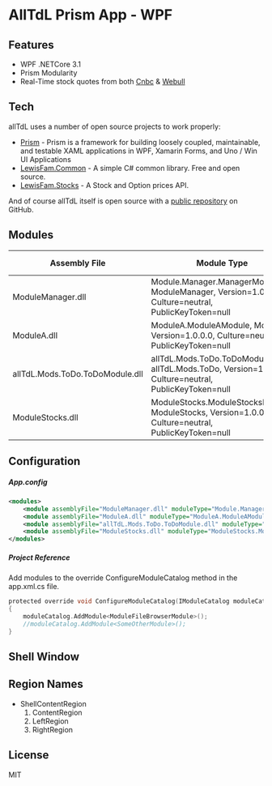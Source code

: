 # AllTdL Prism App - WPF

## Features
- WPF .NETCore 3.1
- Prism Modularity
- Real-Time stock quotes from both [Cnbc] & [Webull]
 
## Tech

allTdL uses a number of open source projects to work properly:

- [Prism] - Prism is a framework for building loosely coupled, maintainable, and testable XAML applications in WPF, Xamarin Forms, and Uno / Win UI Applications
- [LewisFam.Common] - A simple C# common library. Free and open source.
- [LewisFam.Stocks] - A Stock and Option prices API.

And of course allTdL itself is open source with a [public repository][allTdL] on GitHub.

## Modules

| Assembly File | Module Type | Startup Loaded |
| ----------- | ----------- | ----------- |
| ModuleManager.dll | Module.Manager.ManagerModule, ModuleManager, Version=1.0.0.0, Culture=neutral, PublicKeyToken=null | True
| ModuleA.dll | ModuleA.ModuleAModule, ModuleA, Version=1.0.0.0, Culture=neutral, PublicKeyToken=null | True
| allTdL.Mods.ToDo.ToDoModule.dll | allTdL.Mods.ToDo.ToDoModule, allTdL.Mods.ToDo, Version=1.0.0.0, Culture=neutral, PublicKeyToken=null | True
| ModuleStocks.dll | ModuleStocks.ModuleStocksModule, ModuleStocks, Version=1.0.0.0, Culture=neutral, PublicKeyToken=null | True

## Configuration

##### App.config
```xml
<modules>
    <module assemblyFile="ModuleManager.dll" moduleType="Module.Manager.ManagerModule, ModuleManager, Version=1.0.0.0, Culture=neutral, PublicKeyToken=null" moduleName="ModuleManager" startupLoaded="True" />
    <module assemblyFile="ModuleA.dll" moduleType="ModuleA.ModuleAModule, ModuleA, Version=1.0.0.0, Culture=neutral, PublicKeyToken=null" moduleName="ModuleAModule" startupLoaded="True" />
    <module assemblyFile="allTdL.Mods.ToDo.ToDoModule.dll" moduleType="allTdL.Mods.ToDo.ToDoModule, allTdL.Mods.ToDo, Version=1.0.0.0, Culture=neutral, PublicKeyToken=null" moduleName="ToDoModule" startupLoaded="True" />
    <module assemblyFile="ModuleStocks.dll" moduleType="ModuleStocks.ModuleStocksModule, ModuleStocks, Version=1.0.0.0, Culture=neutral, PublicKeyToken=null" moduleName="ModuleStocksModule" startupLoaded="True" />
</modules>
```

##### Project Reference
Add modules to the override ConfigureModuleCatalog method in the app.xml.cs file.
```c
protected override void ConfigureModuleCatalog(IModuleCatalog moduleCatalog)
{
    moduleCatalog.AddModule<ModuleFileBrowserModule>();
    //moduleCatalog.AddModule<SomeOtherModule>();
}
```
## Shell Window

## Region Names
- ShellContentRegion
    1. ContentRegion
    2. LeftRegion
    3. RightRegion

## License

MIT

[//]: # (These are reference links used in the body of this note and get stripped out when the markdown processor does its job. There is no need to format nicely because it shouldn't be seen. Thanks SO - http://stackoverflow.com/questions/4823468/store-comments-in-markdown-syntax)

   [dotnet.core]: <https://github.com/dotnet/core>
   [allTdL Prism App]: <https://github.com/Lewis-Fam/super-journey/tree/main/src/wpf/prism>
   [allTdL]: <https://github.com/Lewis-Fam/super-journey/tree/main/src/wpf/prism>
   [CNbc]: <https://cnbc.com>
   [Webull]: <https://webull.com>
   [Prism]: <https://github.com/PrismLibrary>
   [LewisFam.Common]: <https://github.com/Lewis-Fam/LewisFam.Common>
   [LewisFam.Stocks]: <https://github.com/Lewis-Fam/Stocks/tree/main/src/LewisFam.Stocks>
